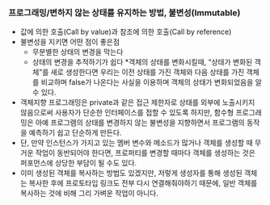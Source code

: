 ### 프로그래밍/변하지 않는 상태를 유지하는 방법, 불변성(Immutable)
* 값에 의한 호출(Call by value)과 참조에 의한 호출(Call by reference)
* 불변성을 지키면 어떤 점이 좋은점
    * 무분별한 상태의 변경을 막는다
    * 상태의 변경을 추적하기가 쉽다
      *객체의 상태를 변화시킬때, “상태가 변화된 객체”를 새로 생성한다면 우리는 이전 상태를 가진 객체와 다음 상태를 가진 객체를 비교하며 false가 나온다는 사실을 이용하며 객체의 상태가 변화되었음을 알 수 있다.
* 객체지향 프로그래밍은 private과 같은 접근 제한자로 상태를 외부에 노출시키지 않음으로써 사용자가 단순한 인터페이스를 접할 수 있도록 하지만, 함수형 프로그래밍은 아예 프로그램의 상태를 변경하지 않는 불변성을 지향하면서 프로그램의 동작을 예측하기 쉽고 단순하게 만든다.
* 단, 만약 인스턴스가 가지고 있는 멤버 변수와 메소드가 많거나 객체를 생성할 때 무거운 작업이 동반되어야 한다면, 프로퍼티를 변경할 때마다 객체를 생성하는 것은 퍼포먼스에 상당한 부담이 될 수도 있다.
* 이미 생성된 객체를 복사하는 방법도 있겠지만, 저렇게 생성자를 통해 생성된 객체는 복사한 후에 프로토타입 링크도 전부 다시 연결해줘야하기 때문에, 일반 객체를 복사하는 것에 비해 그리 가벼운 작업이 아니다.
